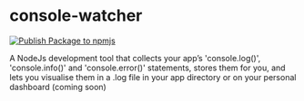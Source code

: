 # console-watcher

[![Publish Package to npmjs](https://github.com/francosion042/console-watcher/actions/workflows/npm-publish.yml/badge.svg)](https://github.com/francosion042/console-watcher/actions/workflows/npm-publish.yml)

A NodeJs development tool that collects your app’s 'console.log()', 'console.info()' and 'console.error()' statements, stores them for you, and lets you visualise them in a .log file in your app directory or on your personal dashboard (coming soon)
